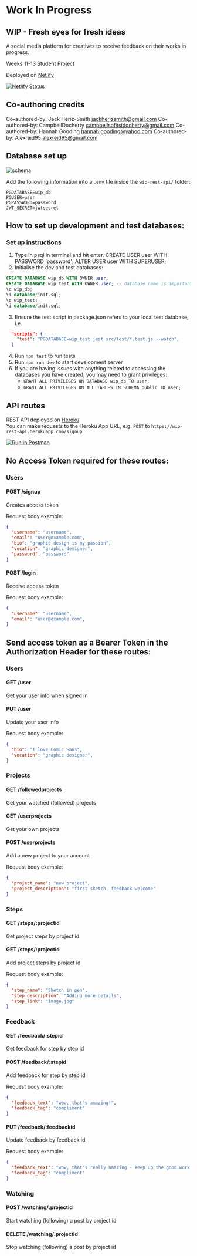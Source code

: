 # Work In Progress

## WIP - Fresh eyes for fresh ideas

A social media platform for creatives to receive feedback on their works in progress.

Weeks 11-13 Student Project

Deployed on [Netlify](https://wip-app.netlify.app/)

[![Netlify Status](https://api.netlify.com/api/v1/badges/fdfedb67-dd70-4820-9e62-1c24f12fa5ab/deploy-status)](https://app.netlify.com/sites/wip-app/deploys)

## Co-authoring credits

Co-authored-by: Jack Heriz-Smith <jackherizsmith@gmail.com>
Co-authored-by: CampbellDocherty <campbellsofitsidocherty@gmail.com>
Co-authored-by: Hannah Gooding <hannah.gooding@yahoo.com>
Co-authored-by: Alexreid95 <alexreid95@gmail.com>

## Database set up

![schema](https://i.imgur.com/4S9e6wz.png)

Add the following information into a `.env` file inside the `wip-rest-api/` folder:

```
PGDATABASE=wip_db
PGUSER=user
PGPASSWORD=password
JWT_SECRET=jwtsecret
```

## How to set up development and test databases:

### Set up instructions

1. Type in psql in terminal and hit enter.
   CREATE USER user WITH PASSWORD 'password';
   ALTER USER user WITH SUPERUSER;
2. Initialise the dev and test databases:

```sql
CREATE DATABASE wip_db WITH OWNER user;
CREATE DATABASE wip_test WITH OWNER user; -- database name is important for tests to run
\c wip_db;
\i database/init.sql;
\c wip_test;
\i database/init.sql;
```

3. Ensure the test script in package.json refers to your local test database, i.e.

```json
  "scripts": {
    "test": "PGDATABASE=wip_test jest src/test/*.test.js --watch",
  }
```

4. Run `npm test` to run tests
5. Run `npm run dev` to start development server
6. If you are having issues with anything related to accessing the databases you have created, you may need to grant privileges:
   - `GRANT ALL PRIVILEGES ON DATABASE wip_db TO user;`
   - `GRANT ALL PRIVILEGES ON ALL TABLES IN SCHEMA public TO user;`

## API routes

REST API deployed on [Heroku](https://wip-rest-api.herokuapp.com/)  
You can make requests to the Heroku App URL, e.g. `POST` to `https://wip-rest-api.herokuapp.com/signup`

[![Run in Postman](https://run.pstmn.io/button.svg)](https://app.getpostman.com/run-collection/fae4c1f8e60c1e5bf1f1)

## No Access Token required for these routes:

### Users

#### POST /signup
Creates access token

Request body example:
```json
{
  "username": "username",
  "email": "user@example.com",
  "bio": "graphic design is my passion",
  "vocation": "graphic designer",
  "password": "password"
}
```

#### POST /login
Receive access token

Request body example:
```json
{
  "username": "username",
  "email": "user@example.com",
}
```

## Send access token as a Bearer Token in the Authorization Header for these routes:

### Users

#### GET /user
Get your user info when signed in  

#### PUT /user
Update your user info

Request body example:
```json
{
  "bio": "I love Comic Sans",
  "vocation": "graphic designer",
}
```

### Projects

#### GET /followedprojects
Get your watched (followed) projects

#### GET /userprojects
Get your own projects

#### POST /userprojects
Add a new project to your account

Request body example:
```json
{
  "project_name": "new project",
  "project_description": "first sketch, feedback welcome"
}
```

### Steps

#### GET /steps/:projectid
Get project steps by project id

#### GET /steps/:projectid
Add project steps by project id

Request body example:
```json
{
  "step_name": "Sketch in pen",
  "step_description": "Adding more details",
  "step_link": "image.jpg"
}
```

### Feedback

#### GET /feedback/:stepid
Get feedback for step by step id

#### POST /feedback/:stepid
Add feedback for step by step id

Request body example:
```json
{
  "feedback_text": "wow, that's amazing!",
  "feedback_tag": "compliment"
}
```

#### PUT /feedback/:feedbackid
Update feedback by feedback id

Request body example:
```json
{
  "feedback_text": "wow, that's really amazing - keep up the good work!",
  "feedback_tag": "compliment"
}
```

### Watching

#### POST /watching/:projectid
Start watching (following) a post by project id

#### DELETE /watching/:projectid
Stop watching (following) a post by project id
